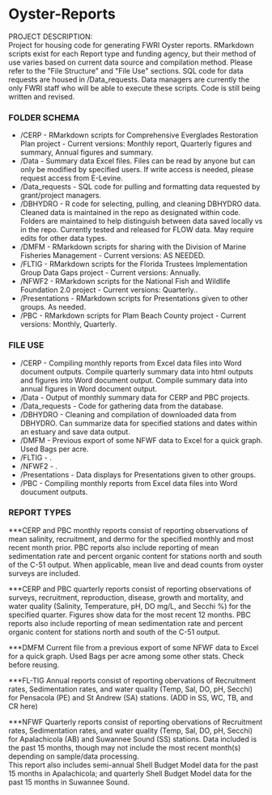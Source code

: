 # Oyster-Reports
PROJECT DESCRIPTION: <br>
Project for housing code for generating FWRI Oyster reports.  RMarkdown scripts exist for each Report type and funding agency, but their method of use varies based on current data source and compilation method. Please refer to the "File Structure" and "File Use" sections. SQL code for data requests are housed in /Data_requests.
Data managers are currently the only FWRI staff who will be able to execute these scripts. Code is still being written and revised.


### FOLDER SCHEMA <br>
- /CERP - RMarkdown scripts for Comprehensive Everglades Restoration Plan project - Current versions: Monthly report, Quarterly figures and summary, Annual figures and summary.<br>
- /Data - Summary data Excel files. Files can be read by anyone but can only be modified by specified users. If write access is needed, please request access from E-Levine. <br>
- /Data_requests - SQL code for pulling and formatting data requested by grant/project managers.
- /DBHYDRO - R code for selecting, pulling, and cleaning DBHYDRO data. Cleaned data is maintained in the repo as designated within code. Folders are maintained to help distinguish between data saved locally vs in the repo. Currently tested and released for FLOW data. May require edits for other data types.<br>
- /DMFM - RMarkdown scripts for sharing with the Division of Marine Fisheries Management  - Current versions: AS NEEDED.<br>
- /FLTIG - RMarkdown scripts for the Florida Trustees Implementation Group Data Gaps project  - Current versions: Annually.<br>
- /NFWF2 - RMarkdown scripts for the National Fish and Wildlife Foundation 2.0 project - Current versions: Quarterly..<br>
- /Presentations - RMarkdown scripts for Presentations given to other groups. As needed. <br>
- /PBC - RMarkdown scripts for Plam Beach County project - Current versions: Monthly, Quarterly.<br>


### FILE USE <br>
- /CERP - Compiling monthly reports from Excel data files into Word document outputs. Compile quarterly summary data into html outputs and figures into Word document output. Compile summary data into annual figures in Word document output.<br>
- /Data - Output of monthly summary data for CERP and PBC projects.<br>
- /Data_requests - Code for gathering data from the database.
- /DBHYDRO - Cleaning and compilation of downloaded data from DBHYDRO. Can summarize data for specified stations and dates within an estuary and save data output.<br>
- /DMFM - Previous export of some NFWF data to Excel for a quick graph. Used Bags per acre.<br>
- /FLTIG - .<br>
- /NFWF2 - .<br>
- /Presentations - Data displays for Presentations given to other groups. <br>
- /PBC - Compiling monthly reports from Excel data files into Word doucument outputs.<br>


### REPORT TYPES <br>
***CERP and PBC monthly reports consist of reporting observations of mean salinity, recruitment, and dermo for the specified monthly and most recent month prior. PBC reports also include reporting of mean sedimentation rate and percent organic content for stations north and south of the C-51 output. When applicable, mean live and dead counts from oyster surveys are included. <br>

***CERP and PBC quarterly reports consist of reporting observations of surveys, recruitment, reproduction, disease, growth and mortality, and water quality (Salinity, Temperature, pH, DO mg/L, and Secchi %) for the specified quarter. Figures show data for the most recent 12 months. PBC reports also include reporting of mean sedimentation rate and percent organic content for stations north and south of the C-51 output. <br>

***DMFM Current file from a previous export of some NFWF data to Excel for a quick graph. Used Bags per acre among some other stats. Check before reusing. <br>

***FL-TIG Annual reports consist of reporting obervations of Recruitment rates, Sedimentation rates, and water quality (Temp, Sal, DO, pH, Secchi) for Pensacola (PE) and St Andrew (SA) stations. (ADD in SS, WC, TB, and CR here) <br>

***NFWF Quarterly reports consist of reporting obervations of Recruitment rates, Sedimentation rates, and water quality (Temp, Sal, DO, pH, Secchi) for Apalachicola (AB) and Suwannee Sound (SS) stations. Data included is the past 15 months, though may not include the most recent month(s) depending on sample/data processing. <br>
This report also includes semi-annual Shell Budget Model data for the past 15 months in Apalachicola; and quarterly Shell Budget Model data for the past 15 months in Suwannee Sound. <br>

